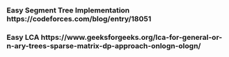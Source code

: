 <h3>Easy Segment Tree Implementation</hi>
https://codeforces.com/blog/entry/18051
<h3>Easy LCA</hi>
https://www.geeksforgeeks.org/lca-for-general-or-n-ary-trees-sparse-matrix-dp-approach-onlogn-ologn/
